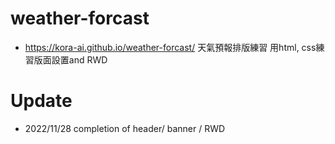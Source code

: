 # weather-forcast
- https://kora-ai.github.io/weather-forcast/
天氣預報排版練習
用html, css練習版面設置and RWD
# Update
- 2022/11/28 completion of header/ banner / RWD
